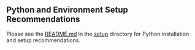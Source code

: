 ## Python and Environment Setup Recommendations




Please see the [README.md](../../setup/README.md) in the [setup][def] directory for Python installation and setup recommendations.





[def]: ../../setup